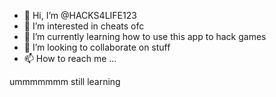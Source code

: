 - 👋 Hi, I’m @HACKS4LIFE123
- 👀 I’m interested in cheats ofc
- 🌱 I’m currently learning how to use this app to hack games
- 💞️ I’m looking to collaborate on stuff
- 📫 How to reach me ...

<!---
HACKS4LIFE123/HACKS4LIFE123 is a ✨ special ✨ repository because its `README.md` (this file) appears on your GitHub profile.
You can click the Preview link to take a look at your changes.
--->ummmmmmm still learning
